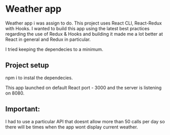 # Weather app

Weather app i was assign to do.
This project uses React CLI, React-Redux with Hooks.
I wanted to build this app using the latest best practices regarding the use of Redux & Hooks and building it made me a lot better
at React in general and Redux in particular.

I tried keeping the dependecies to a minimum.

## Project setup
npm i to instal the dependecies.

This app launched on default React port - 3000 and the server is listening on 8080.

## Important:
I had to use a particular API that doesnt allow more than 50 calls per day so there will be times when the app wont display current weather.
